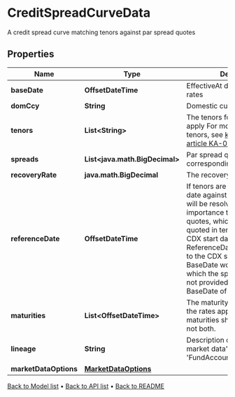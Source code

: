 

# CreditSpreadCurveData

A credit spread curve matching tenors against par spread quotes

## Properties

| Name | Type | Description | Notes |
|------------ | ------------- | ------------- | -------------|
|**baseDate** | **OffsetDateTime** | EffectiveAt date of the quoted rates |  |
|**domCcy** | **String** | Domestic currency of the curve |  |
|**tenors** | **List&lt;String&gt;** | The tenors for which the rates apply  For more information on tenors, see [knowledge base article KA-02097](https://support.lusid.com/knowledgebase/article/KA-02097) |  |
|**spreads** | **List&lt;java.math.BigDecimal&gt;** | Par spread quotes corresponding to the tenors. |  |
|**recoveryRate** | **java.math.BigDecimal** | The recovery rate in default. |  |
|**referenceDate** | **OffsetDateTime** | If tenors are provided, this is the date against which the tenors will be resolved.  This is of importance to CDX spread quotes, which are usually quoted in tenors relative to the CDX start date.  In this case, the ReferenceDate would be equal to the CDX start date, and the BaseDate would be the date for which the spreads are valid.  If not provided, this defaults to the BaseDate of the curve. |  [optional] |
|**maturities** | **List&lt;OffsetDateTime&gt;** | The maturity dates for which the rates apply.  Either tenors or maturities should be provided, not both. |  [optional] |
|**lineage** | **String** | Description of the complex market data&#39;s lineage e.g. &#39;FundAccountant_GreenQuality&#39;. |  [optional] |
|**marketDataOptions** | [**MarketDataOptions**](MarketDataOptions.md) |  |  [optional] |



[Back to Model list](../README.md#documentation-for-models) &#8226; [Back to API list](../README.md#documentation-for-api-endpoints) &#8226; [Back to README](../README.md)


